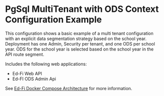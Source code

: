 # PgSql MultiTenant with ODS Context Configuration Example
This configuration shows a basic example of a multi tenant configuration with an explicit data segmentation strategy based on the school year. Deployment has one Admin, Security per tenant, and one ODS per school year. ODS for the school year is selected based on the school year in the API route segment.

Includes the following web applications:
* Ed-Fi Web API
* Ed-FI ODS Admin Api

See [Ed-Fi Docker Compose Architecture](https://techdocs.ed-fi.org/display/EDFITOOLS/Ed-Fi+Docker+Compose+Architecture) for more information.
